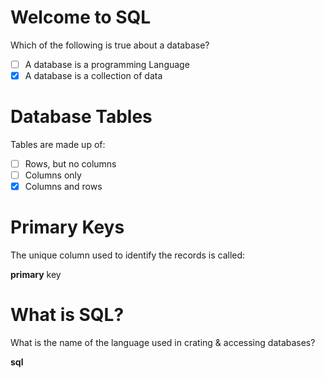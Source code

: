 # Welcome to SQL

Which of the following is true about a database?

- [ ] A database is a programming Language
- [x] A database is a collection of data

# Database Tables

Tables are made up of:

- [ ] Rows, but no columns
- [ ] Columns only
- [x] Columns and rows

# Primary Keys

The unique column used to identify the records is called:

**primary** key

# What is SQL?

What is the name of the language used in crating & accessing databases?

**sql**